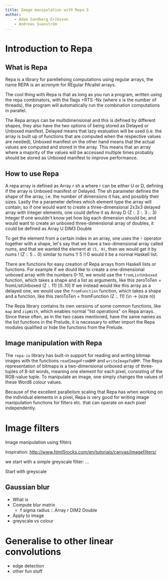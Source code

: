 ```yaml
---
title: Image manipulation with Repa 3
author:
    - Adam Sandberg Eriksson
    - Andreas Svanström
...
```


# Introduction to Repa

## What is Repa

Repa is a library for parellelising computations using regular arrays,
the name REPA is an acronym for REgular PArallel arrays.

The cool thing with Repa is that as long as you run a program, written
using the repa combinators, with the flags +RTS -Nx (where x is the
number of threads), the program will automatically run the
combination computations in parallel.

The Repa arrays can be multidimensional and this is defined by
different shapes,
they also have the two options of being stored as Delayed or Unboxed
manifest. Delayed means that lazy evaluation will be used (i.e. the
array is built up of functions that are computed when the respective
values are needed), Unboxed manifest on the other hand means that the
actual values are computed and stored in the array. This means that
an array where a majority of the values will be accessed multiple
times probably should be stored as Unboxed manifest to improve
performance.


## How to use Repa

A repa array is defined as
    Array r sh a
where r can be either U or D, defining if the array is Unboxed
manifest or Delayed. The sh parameter defines the shape of the array,
i.e. the number of dimensions it has, and possibly their sizes. Lastly
the a parameter defines which element type the array will contain, so
if one would want to create a three-dimensional 2x3x3 delayed array
with Integer elements, one could define it as
    Array D (Z :. 2 :. 3 :. 3) Integer
If one wouldn't know yet how big each dimension should be, and would
want to create an unboxed three-dimensional array of doubles, it could
be defined as
    Array U DIM3 Double

To get the element from a certain index in an array, one uses the `!`
operator together with a shape, let's say that we have a two-dimensional
array called nums, and that we wanted the element at `(5, 0)`, then
we would get it by
    nums ! (Z :. 5 :. 0)
similar to
    nums !! 5 !! 0
would it be a normal Haskell list.

There are functions for easy creation of Repa arrays from Haskell
lists or functions. For example if we dould like to create a
one-dimensional unboxed array with the numbers 0-10, we would use the
`fromListUnboxed` function, which takes a shape and a list as arguments,
like this
    zeroToTen = fromListUnboxed (Z :. 11) [0..10]
If we instead would like this array as a delayed one, we would use the
`fromFunction` function, which takes a shape and a function, like this
    zeroToTen = fromFunction (Z :. 11) (\n -> (size n))

The Repa library contains its own versions of some common functions,
like `map` and `zipWith`, which enables normal "list operations" on
Repa arrays. Since these often, as in the two cases mentioned, have
the same names as the list functions in the Prelude, it is necessary
to either import the Repa modules qualified or hide the functions
from the Prelude.


## Image manipulation with Repa
The `repa-io` library has built-in support for reading and writing
bitmap images with the functions `readImageFromBMP` and
`writeImageToBMP`. The Repa representation of bitmaps is a
two-dimensional unboxed array of three-tuples of 8-bit words, meaning
one element for each pixel, consisting of the RGB-value tuple. To
manipulate an image, one simply changes the values of these Word8
colour values.

Because of the excellent parallelism scaling that Repa has when
working on the individual elements in a pixel, Repa is very good for
writing image manipulation functions for filters etc. that can operate
on each pixel independently.


# Image filters

Image manipulation using filters

Inspiration: http://www.html5rocks.com/en/tutorials/canvas/imagefilters/

we start with a simple greyscale filter:
...

Start with greyscale

## Gaussian blur

- What is
- Compute blur matrix
    - f sigma radius :: Array r DIM2 Double
- Apply to image
- greyscale vs colour


# Generalise to other linear convolutions

- edge detection
- other fun stuff
